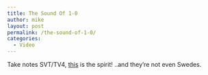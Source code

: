 ```yaml
---
title: The Sound Of 1-0
author: mike
layout: post
permalink: /the-sound-of-1-0/
categories:
  - Video
---
```

Take notes SVT/TV4, [this][1] is the spirit! ..and they&#8217;re not even Swedes.

 [1]: http://youtube.com/watch?v=vbvP61HPdpA